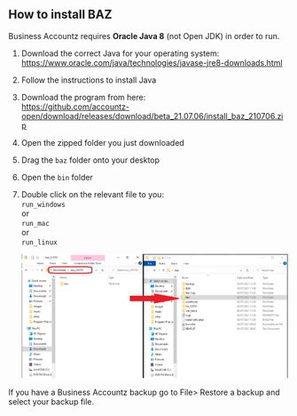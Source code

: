 ## How to install BAZ

Business Accountz requires **Oracle Java 8** (not Open JDK) in order to run. 

1. Download the correct Java for your operating system:   
   <https://www.oracle.com/java/technologies/javase-jre8-downloads.html>
3. Follow the instructions to install Java
4. Download the program from here:   
   <https://github.com/accountz-open/download/releases/download/beta_21.07.06/install_baz_210706.zip>
5. Open the zipped folder you just downloaded
6. Drag the `baz` folder onto your desktop
7. Open the `bin` folder
8. Double click on the relevant file to you:  
   `run_windows`  
    or  
   `run_mac`  
    or  
   `run_linux` 

   ![run-baz-install](run-baz-install.jpeg)

If you have a Business Accountz backup go to File> Restore a backup and select your backup file.
